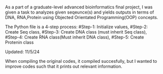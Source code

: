 As a part of a graduate-level advanced bioinformatics final project, I was given a task to analyzes given seqeunce(s) and yields outputs
in terms of DNA, RNA,Protein using Objected Orientated Programming(OOP) concepts.

The Python file is a 4-step process: #Step-1: Initialize values, #Step-2: Create Seq class, #Step-3: Create DNA class (must inherit Seq class), #Step-4: Create RNA class(Must inherit DNA class), #Step-5: Create Protenin class

Updated: 11/5/24

When compiling the original codes, it compiled succesfully, but I wanted to improve codes such that it prints out relevant information.
